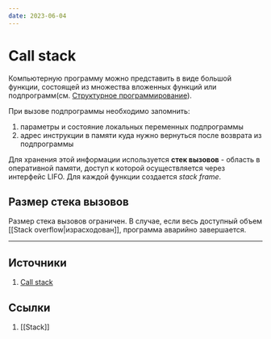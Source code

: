 ```yaml
---
date: 2023-06-04
---
```

# Call stack

Компьютерную программу можно представить в виде большой функции, состоящей из множества вложенных функций или подпрограмм(см. [Структурное программирование](https://en.wikipedia.org/wiki/Structured_programming)).

При вызове подпрограммы необходимо запомнить:

1. параметры и состояние локальных переменных подпрограммы
1. адрес инструкции в памяти куда нужно вернуться после возврата из подпрограммы

Для хранения этой информации используется **стек вызовов** - область в оперативной памяти, доступ к которой осуществляется через интерфейс LIFO.
Для каждой функции создается *stack frame*.

## Размер стека вызовов

Размер стека вызовов ограничен. В случае, если весь доступный объем [[Stack overflow|израсходован]], программа аварийно завершается.

---

## Источники

1. [Call stack](https://en.wikipedia.org/wiki/Call_stack)

## Ссылки

1. [[Stack]]
